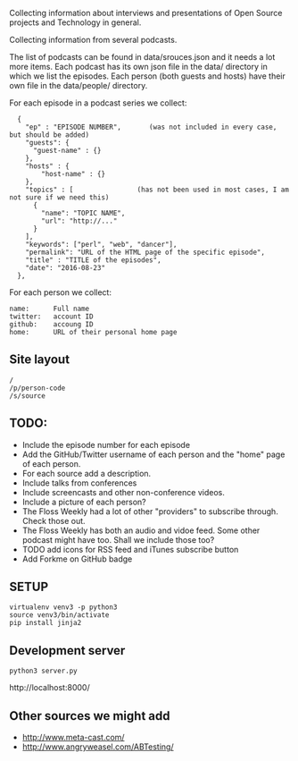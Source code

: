 Collecting information about interviews and presentations
of Open Source projects and Technology in general.


Collecting information from several podcasts.

The list of podcasts can be found in data/srouces.json and it needs a lot more items.
Each podcast has its own json file in the data/ directory in which we list the episodes.
Each person (both guests and hosts) have their own file in the data/people/ directory.

For each episode in a podcast series we collect:

```
  {
    "ep" : "EPISODE NUMBER",       (was not included in every case, but should be added)
    "guests": {
      "guest-name" : {}
    },
    "hosts" : {
        "host-name" : {}
    },
    "topics" : [                (has not been used in most cases, I am not sure if we need this)
      {
        "name": "TOPIC NAME",
        "url": "http://..."
      }
    ],
    "keywords": ["perl", "web", "dancer"],
    "permalink": "URL of the HTML page of the specific episode",
    "title" : "TITLE of the episodes",
    "date": "2016-08-23"
  },
```


For each person we collect:
```
name:      Full name
twitter:   account ID
github:    accoung ID
home:      URL of their personal home page
```

Site layout
------------
```
/
/p/person-code
/s/source
```

TODO:
-----
* Include the episode number for each episode
* Add the GitHub/Twitter username of each person and the "home" page of each person.
* For each source add a description.
* Include talks from conferences
* Include screencasts and other non-conference videos.
* Include a picture of each person?
* The Floss Weekly had a lot of other "providers" to subscribe through. Check those out.
* The Floss Weekly has both an audio and vidoe feed. Some other podcast might have too. Shall we include those too?
* TODO add icons for RSS feed and iTunes subscribe button
* Add Forkme on GitHub badge


SETUP
------
```
virtualenv venv3 -p python3
source venv3/bin/activate
pip install jinja2
```

Development server
-------------------
```python3 server.py```

http://localhost:8000/


Other sources we might add
----------------------------
* http://www.meta-cast.com/
* http://www.angryweasel.com/ABTesting/


